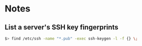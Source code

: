 # Notes

## List a server's SSH key fingerprints

```bash
$> find /etc/ssh -name "*.pub" -exec ssh-keygen -l -f {} \;
```
